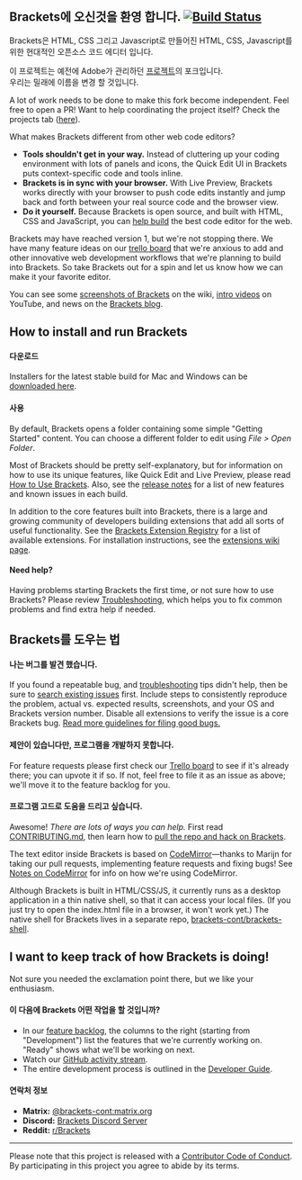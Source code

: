Brackets에 오신것을 환영 합니다. [![Build Status](https://travis-ci.org/adobe/brackets.svg?branch=master)](https://travis-ci.org/adobe/brackets)
-------------------

Brackets은 HTML, CSS 그리고 Javascript로 만들어진 HTML, CSS, Javascript를 위한 현대적인 오픈소스 코드 에디터 입니다.  

이 프로젝트는 예전에 Adobe가 관리하던 [프로젝트](https://github.com/adobe/brackets)의 포크입니다.  
우리는 밀래에 이름을 변경 할 것입니다. 

A lot of work needs to be done to make this fork become independent. Feel free to open a PR!
Want to help coordinating the project itself? Check the projects tab ([here](https://github.com/brackets-cont/brackets/projects/1?fullscreen=true)).

What makes Brackets different from other web code editors?

* **Tools shouldn't get in your way.** Instead of cluttering up your coding
environment with lots of panels and icons, the Quick Edit UI in Brackets puts 
context-specific code and tools inline.
* **Brackets is in sync with your browser.** With Live Preview, Brackets
works directly with your browser to push code edits instantly and jump
back and forth between your real source code and the browser view.
* **Do it yourself.** Because Brackets is open source, and built with HTML, CSS
and JavaScript, you can [help build](https://github.com/brackets-cont/brackets/blob/master/CONTRIBUTING.md) the best code editor for the web.

Brackets may have reached version 1, but we're not stopping there. We have many feature ideas on our
[trello board](http://bit.ly/BracketsTrelloBoard) that we're anxious to add and other
innovative web development workflows that we're planning to build into Brackets. 
So take Brackets out for a spin and let us know how we can make it your favorite editor. 

You can see some 
[screenshots of Brackets](https://github.com/brackets-cont/brackets/wiki/Brackets-Screenshots)
on the wiki, [intro videos](http://www.youtube.com/user/CodeBrackets) on YouTube, and news on the [Brackets blog](http://blog.brackets.io/).

How to install and run Brackets
-------------------------------
#### 다운로드

Installers for the latest stable build for Mac and Windows can be [downloaded here](https://brackets-cont.github.io/).

#### 사용

By default, Brackets opens a folder containing some simple "Getting Started" content.
You can choose a different folder to edit using *File > Open Folder*.

Most of Brackets should be pretty self-explanatory, but for information on how
to use its unique features, like Quick Edit and Live Preview, please read
[How to Use Brackets](http://github.com/brackets-cont/brackets/wiki/How-to-Use-Brackets). 
Also, see the [release notes](http://github.com/brackets-cont/brackets/wiki/Release-Notes)
for a list of new features and known issues in each build.

In addition to the core features built into Brackets, there is a large and growing
community of developers building extensions that add all sorts of useful functionality.
See the [Brackets Extension Registry](https://registry.brackets.io/)
for a list of available extensions. For installation instructions,
see the [extensions wiki page](https://github.com/brackets-cont/brackets/wiki/Brackets-Extensions).

#### Need help?

Having problems starting Brackets the first time, or not sure how to use Brackets?  Please 
review [Troubleshooting](https://github.com/brackets-cont/brackets/wiki/Troubleshooting), which helps 
you to fix common problems and find extra help if needed.

Brackets를 도우는 법
----------------

#### 나는 버그를 발견 했습니다. 

If you found a repeatable bug, and [troubleshooting](https://github.com/brackets-cont/brackets/wiki/Troubleshooting) 
tips didn't help, then be sure to [search existing issues](https://github.com/brackets-cont/brackets/issues) first.
Include steps to consistently reproduce the problem, actual vs. expected results, screenshots, and your OS and
Brackets version number. Disable all extensions to verify the issue is a core Brackets bug.
[Read more guidelines for filing good bugs.](https://github.com/brackets-cont/brackets/wiki/How-to-Report-an-Issue)


#### 제안이 있습니다만, 프로그램을 개발하지 못합니다. 

For feature requests please first check our [Trello board](http://bit.ly/BracketsBacklog) to
see if it's already there; you can upvote it if so. If not, feel free to file it as an issue as above; we'll
move it to the feature backlog for you.


#### 프로그램 고드로 도움을 드리고 싶습니다. 

Awesome! _There are lots of ways you can help._ First read 
[CONTRIBUTING.md](https://github.com/brackets-cont/brackets/blob/master/CONTRIBUTING.md), 
then learn how to [pull the repo and hack on Brackets](https://github.com/brackets-cont/brackets/wiki/How-to-Hack-on-Brackets).

The text editor inside Brackets is based on 
[CodeMirror](http://github.com/codemirror/CodeMirror)&mdash;thanks to Marijn for
taking our pull requests, implementing feature requests and fixing bugs! See 
[Notes on CodeMirror](https://github.com/brackets-cont/brackets/wiki/Notes-on-CodeMirror)
for info on how we're using CodeMirror.

Although Brackets is built in HTML/CSS/JS, it currently runs as a desktop 
application in a thin native shell, so that it can access your local files.
(If you just try to open the index.html file in a browser, it won't work yet.)
The native shell for Brackets lives in a separate repo, 
[brackets-cont/brackets-shell](https://github.com/brackets-cont/brackets-shell/).


I want to keep track of how Brackets is doing!
----------------------------------------------

Not sure you needed the exclamation point there, but we like your enthusiasm.

#### 이 다음에 Brackets 어떤 작업을 할 것입니까?

* In our [feature backlog](http://bit.ly/BracketsBacklog), the columns to the right
  (starting from "Development") list the features that we're currently working on.
  "Ready" shows what we'll be working on next.
* Watch our [GitHub activity stream](https://github.com/brackets-cont/brackets/pulse).
* The entire development process is outlined in the [Developer Guide](https://github.com/brackets-cont/brackets/wiki/Brackets-Developers-Guide).

#### 연락처 정보

<!-- * **E-mail:** [admin@brackets.io](mailto:admin@brackets.io)
* **Slack:** [Brackets on Slack](https://brackets.slack.com) (You can join by sending a mail to [admin@brackets.io](mailto:admin@brackets.io) with the subject line `slack registration request` specifying the email addresses you would like to register).
* **Developers mailing list:** http://groups.google.com/group/brackets-dev
* **Twitter:** [@brackets](https://twitter.com/brackets)
* **Blog:** http://blog.brackets.io/
* **IRC:** [#brackets on freenode](http://webchat.freenode.net/?channels=brackets)
-->
* **Matrix:** [@brackets-cont:matrix.org](https://matrix.to/#/#brackets-cont:matrix.org)
* **Discord:** [Brackets Discord Server](https://discord.gg/rBpTBPttca)
* **Reddit:** [r/Brackets](https://www.reddit.com/r/brackets/)
---

Please note that this project is released with a [Contributor Code of Conduct](https://github.com/brackets-cont/brackets/blob/master/CODE_OF_CONDUCT.md). By participating in this project you agree to abide by its terms.
